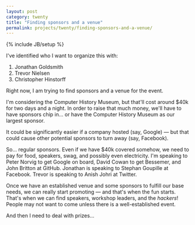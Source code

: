 ```yaml
---
layout: post
category: twenty
title: "Finding sponsors and a venue"
permalink: projects/twenty/finding-sponsors-and-a-venue/
---
```

{% include JB/setup %}

I've identified who I want to organize this with:

1. Jonathan Goldsmith
2. Trevor Nielsen
3. Christopher Hinstorff

Right now, I am trying to find sponsors and a venue for the event.

I'm considering the Computer History Museum, but that'll cost around $40k for two days and a night. In order to raise that much money, we'll have to have sponsors chip in... or have the Computer History Museum as our largest sponsor.

It could be significantly easier if a company hosted (say, Google) &mdash; but that could cause other potential sponsors to turn away (say, Facebook).

So... regular sponsors. Even if we have $40k covered somehow, we need to pay for food, speakers, swag, and possibly even electricity. I'm speaking to Peter Norvig to get Google on board, David Cowan to get Bessemer, and John Britton at GitHub. Jonathan is speaking to Stephan Goupille at Facebook. Trevor is speaking to Anish Johri at Twitter.

Once we have an established venue and some sponsors to fulfill our base needs, we can really start promoting &mdash; and that's when the fun starts. That's when we can find speakers, workshop leaders, and the *hackers*! People may not want to come unless there is a well-established event.

And then I need to deal with prizes...